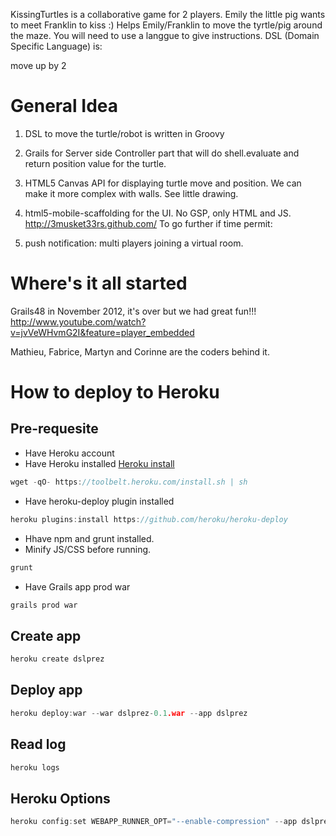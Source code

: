 KissingTurtles is a collaborative game for 2 players. Emily the little pig wants to  meet Franklin to kiss :)
Helps Emily/Franklin to move the tyrtle/pig around the maze. You will need to use a langgue to give instructions. 
DSL (Domain Specific Language) is:

move up by 2

General Idea
============

1. DSL to move the turtle/robot is written in Groovy

2. Grails for Server side Controller part that will do shell.evaluate and return position value for the turtle. 

3. HTML5 Canvas API for displaying turtle move and position. We can make it more complex with walls. See little drawing.

4. html5-mobile-scaffolding for the UI. No GSP, only HTML and JS. http://3musket33rs.github.com/ To go further if time permit:

5. push notification: multi players joining a virtual room.

Where's it all started 
================
Grails48 in November 2012, it's over but we had great fun!!!
http://www.youtube.com/watch?v=jvVeWHvmG2I&feature=player_embedded

Mathieu, Fabrice, Martyn and Corinne are the coders behind it.

How to deploy to Heroku
=======================

## Pre-requesite
* Have Heroku account
* Have Heroku installed [Heroku install](https://toolbelt.heroku.com/standalone)

```c
wget -qO- https://toolbelt.heroku.com/install.sh | sh
```

* Have heroku-deploy plugin installed

```c
heroku plugins:install https://github.com/heroku/heroku-deploy
```

* Hhave npm and grunt installed.
* Minify JS/CSS before running. 

```c
grunt
```

* Have Grails app prod war

```c
grails prod war
```



## Create app
```c
heroku create dslprez
```

## Deploy app
```c
heroku deploy:war --war dslprez-0.1.war --app dslprez
```
## Read log
```c
heroku logs
```

## Heroku Options

```c
heroku config:set WEBAPP_RUNNER_OPT="--enable-compression" --app dslprez
```
